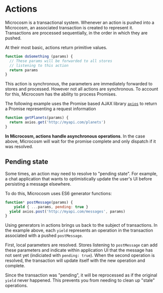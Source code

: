 # Actions

Microcosm is a transactional system. Whenever an action is pushed into a Microcosm, an associated transaction is created to represent it. Transactions are processed sequentially, in the order in which they are pushed.

At their most basic, actions return primitive values.

```javascript
function doSomething (params) {
  // These params will be forwarded to all stores
  // listening to this action
  return params
}
```

This action is synchronous, the parameters are immediately forwarded to stores and processed. However not all actions are synchronous. To account for this, Microcosm has the ability to process Promises.

The following example uses the Promise based AJAX library [`axios`](https://github.com/mzabriskie/axios) to return a Promise representing a request information

```javascript
function getPlanets(params) {
  return axios.get('http://myapi.com/planets')
}
```

**In Microcosm, actions handle asynchronous operations**. In the
case above, Microcosm will wait for the promise complete and only dispatch if
it was resolved.

## Pending state

Some times, an action may need to resolve to "pending state". For example, a chat application that wants to optimistically update the user's UI before persisting a message elsewhere.

To do this, Microcosm uses ES6 generator functions:

```javascript
function* postMessage(params) {
	yield { ...params, pending: true }
  yield axios.post('http://myapi.com/messages', params)
}
```

Using generators in actions brings us back to the subject of transactions. In the example above, each `yield` represents an operation in the transaction associated with a pushed `postMessage`.

First, local parameters are resolved. Stores listening to `postMessage` can add these parameters and indicate within application UI that the message has not sent yet (indiciated with `pending: true`). When the second operation is resolved, the transaction will update itself with the new operation and complete.

Since the transaction was "pending", it will be reprocessed as if the original `yield` never happened. This prevents you from needing to clean up "stale" operations.
